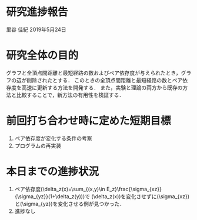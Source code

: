 研究進捗報告
================
里谷 佳紀
2019年5月24日

# 研究全体の目的

グラフと全頂点間距離と最短経路の数およびペア依存度が与えられたとき，グラフの辺が削除されたとする．
このときの全頂点間距離と最短経路の数とペア依存度を高速に更新する方法を開発する．
また，実験と理論の両方から既存の方法と比較することで，新方法の有用性を検証する．

# 前回打ち合わせ時に定めた短期目標

1.  ペア依存度が変化する条件の考察
2.  プログラムの再実装

# 本日までの進捗状況

1.  ペア依存度\(\delta_z(x)=\sum_{(x,y)\in E_z}\frac{\sigma_{xz}}{\sigma_{yz}}(1+\delta_z(y))\)で
    \(\delta_z(x)\)を変化させずに\(\sigma_{xz}\)と\(\sigma_{yz}\)を変化させる例が見つかった．
2.  進捗なし
